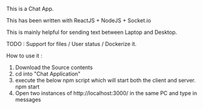 This is a Chat App.

This has been written with ReactJS + NodeJS + Socket.io

This is mainly helpful for sending text between Laptop and Desktop.

TODO : Support for files / User status / Dockerize it.

How to use it : 
1. Download the Source contents
2. cd into "Chat Application"
3. execute the below npm script which will start both the client and server.
   npm start
4. Open two instances of  http://localhost:3000/ in the same PC and type in messages
